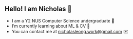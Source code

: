 ## Hello! I am Nicholas 👋

- I am a Y2 NUS Computer Science undergraduate 🔭
- I’m currently learning about ML & CV 🌱
- You can contact me at nicholasleong.work@gmail.com ✉️  
<!--
**nicleongyj/nicleongyj** is a ✨ _special_ ✨ repository because its `README.md` (this file) appears on your GitHub profile.

Here are some ideas to get you started:

- 🔭 I’m currently working on ...
- 🌱 I’m currently learning ...
- 👯 I’m looking to collaborate on ...
- 🤔 I’m looking for help with ...
- 💬 Ask me about ...
- 📫 How to reach me: ...
- 😄 Pronouns: ...
- ⚡ Fun fact: ...
-->

